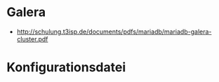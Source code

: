 # Galera 

  * http://schulung.t3isp.de/documents/pdfs/mariadb/mariadb-galera-cluster.pdf
  
# Konfigurationsdatei 
